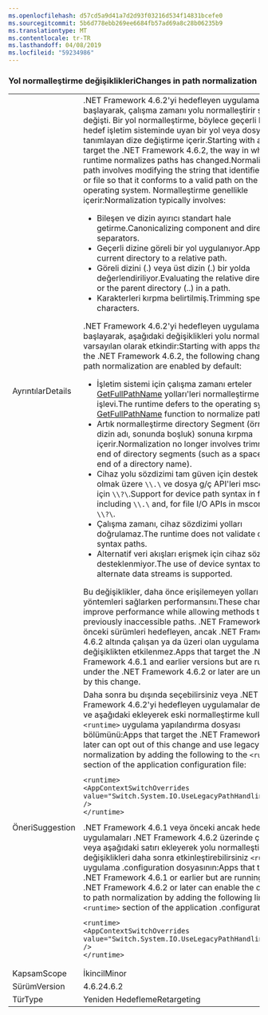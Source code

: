 ```yaml
---
ms.openlocfilehash: d57cd5a9d41a7d2d93f03216d534f14831bcefe0
ms.sourcegitcommit: 5b6d778ebb269ee6684fb57ad69a8c28b06235b9
ms.translationtype: MT
ms.contentlocale: tr-TR
ms.lasthandoff: 04/08/2019
ms.locfileid: "59234986"
---
```

### <a name="changes-in-path-normalization"></a><span data-ttu-id="8d589-101">Yol normalleştirme değişiklikleri</span><span class="sxs-lookup"><span data-stu-id="8d589-101">Changes in path normalization</span></span>

|   |   |
|---|---|
|<span data-ttu-id="8d589-102">Ayrıntılar</span><span class="sxs-lookup"><span data-stu-id="8d589-102">Details</span></span>|<span data-ttu-id="8d589-103">.NET Framework 4.6.2'yi hedefleyen uygulamalar ile başlayarak, çalışma zamanı yolu normalleştirir şekilde değişti. Bir yol normalleştirme, böylece geçerli bir yol hedef işletim sisteminde uyan bir yol veya dosya tanımlayan dize değiştirme içerir.</span><span class="sxs-lookup"><span data-stu-id="8d589-103">Starting with apps that target the .NET Framework 4.6.2, the way in which the runtime normalizes paths has changed.Normalizing a path involves modifying the string that identifies a path or file so that it conforms to a valid path on the target operating system.</span></span> <span data-ttu-id="8d589-104">Normalleştirme genellikle içerir:</span><span class="sxs-lookup"><span data-stu-id="8d589-104">Normalization typically involves:</span></span><ul><li><span data-ttu-id="8d589-105">Bileşen ve dizin ayırıcı standart hale getirme.</span><span class="sxs-lookup"><span data-stu-id="8d589-105">Canonicalizing component and directory separators.</span></span></li><li><span data-ttu-id="8d589-106">Geçerli dizine göreli bir yol uygulanıyor.</span><span class="sxs-lookup"><span data-stu-id="8d589-106">Applying the current directory to a relative path.</span></span></li><li><span data-ttu-id="8d589-107">Göreli dizini (.) veya üst dizin (.) bir yolda değerlendiriliyor.</span><span class="sxs-lookup"><span data-stu-id="8d589-107">Evaluating the relative directory (.) or the parent directory (..) in a path.</span></span></li><li><span data-ttu-id="8d589-108">Karakterleri kırpma belirtilmiş.</span><span class="sxs-lookup"><span data-stu-id="8d589-108">Trimming specified characters.</span></span></li></ul><span data-ttu-id="8d589-109">.NET Framework 4.6.2'yi hedefleyen uygulamalar ile başlayarak, aşağıdaki değişiklikleri yolu normalleştirme varsayılan olarak etkindir:</span><span class="sxs-lookup"><span data-stu-id="8d589-109">Starting with apps that target the .NET Framework 4.6.2, the following changes in path normalization are enabled by default:</span></span><ul><li><span data-ttu-id="8d589-110">İşletim sistemi için çalışma zamanı erteler [GetFullPathName](https://docs.microsoft.com/windows/desktop/api/fileapi/nf-fileapi-getfullpathnamea) yolları'leri normalleştirmek için işlevi.</span><span class="sxs-lookup"><span data-stu-id="8d589-110">The runtime defers to the operating system's [GetFullPathName](https://docs.microsoft.com/windows/desktop/api/fileapi/nf-fileapi-getfullpathnamea) function to normalize paths.</span></span></li><li><span data-ttu-id="8d589-111">Artık normalleştirme directory Segment (örneğin, bir dizin adı, sonunda boşluk) sonuna kırpma içerir.</span><span class="sxs-lookup"><span data-stu-id="8d589-111">Normalization no longer involves trimming the end of directory segments (such as a space at the end of a directory name).</span></span></li><li><span data-ttu-id="8d589-112">Cihaz yolu sözdizimi tam güven için destek dahil olmak üzere `\\.\` ve dosya g/ç API'leri mscorlib.dll için `\\?\`.</span><span class="sxs-lookup"><span data-stu-id="8d589-112">Support for device path syntax in full trust, including `\\.\` and, for file I/O APIs in mscorlib.dll, `\\?\`.</span></span></li><li><span data-ttu-id="8d589-113">Çalışma zamanı, cihaz sözdizimi yolları doğrulamaz.</span><span class="sxs-lookup"><span data-stu-id="8d589-113">The runtime does not validate device syntax paths.</span></span></li><li><span data-ttu-id="8d589-114">Alternatif veri akışları erişmek için cihaz sözdizimi desteklenmiyor.</span><span class="sxs-lookup"><span data-stu-id="8d589-114">The use of device syntax to access alternate data streams is supported.</span></span></li></ul><span data-ttu-id="8d589-115">Bu değişiklikler, daha önce erişilemeyen yolları erişmek yöntemleri sağlarken performansını.</span><span class="sxs-lookup"><span data-stu-id="8d589-115">These changes improve performance while allowing methods to access previously inaccessible paths.</span></span> <span data-ttu-id="8d589-116">.NET Framework 4.6.1 ve önceki sürümleri hedefleyen, ancak .NET Framework 4.6.2 altında çalışan ya da üzeri olan uygulamalar, bu değişiklikten etkilenmez.</span><span class="sxs-lookup"><span data-stu-id="8d589-116">Apps that target the .NET Framework 4.6.1 and earlier versions but are running under the .NET Framework 4.6.2 or later are unaffected by this change.</span></span>|
|<span data-ttu-id="8d589-117">Öneri</span><span class="sxs-lookup"><span data-stu-id="8d589-117">Suggestion</span></span>|<span data-ttu-id="8d589-118">Daha sonra bu dışında seçebilirsiniz veya .NET Framework 4.6.2'yi hedefleyen uygulamalar değiştirin ve aşağıdaki ekleyerek eski normalleştirme kullanın <code>&lt;runtime&gt;</code> uygulama yapılandırma dosyası bölümünü:</span><span class="sxs-lookup"><span data-stu-id="8d589-118">Apps that target the .NET Framework 4.6.2 or later can opt out of this change and use legacy normalization by adding the following to the <code>&lt;runtime&gt;</code> section of the application configuration file:</span></span><pre><code class="lang-xml">&lt;runtime&gt;&#13;&#10;&lt;AppContextSwitchOverrides value=&quot;Switch.System.IO.UseLegacyPathHandling=true&quot; /&gt;&#13;&#10;&lt;/runtime&gt;&#13;&#10;</code></pre><span data-ttu-id="8d589-119">.NET Framework 4.6.1 veya önceki ancak hedefleyen uygulamaları .NET Framework 4.6.2 üzerinde çalışıyor veya aşağıdaki satırı ekleyerek yolu normalleştirme değişiklikleri daha sonra etkinleştirebilirsiniz <code>&lt;runtime&gt;</code> uygulama .configuration dosyasının:</span><span class="sxs-lookup"><span data-stu-id="8d589-119">Apps that target the .NET Framework 4.6.1 or earlier but are running on the .NET Framework 4.6.2 or later can enable the changes to path normalization by adding the following line to the <code>&lt;runtime&gt;</code> section of the application .configuration file:</span></span><pre><code class="lang-xml">&lt;runtime&gt;&#13;&#10;&lt;AppContextSwitchOverrides value=&quot;Switch.System.IO.UseLegacyPathHandling=false&quot; /&gt;&#13;&#10;&lt;/runtime&gt;&#13;&#10;</code></pre>|
|<span data-ttu-id="8d589-120">Kapsam</span><span class="sxs-lookup"><span data-stu-id="8d589-120">Scope</span></span>|<span data-ttu-id="8d589-121">İkincil</span><span class="sxs-lookup"><span data-stu-id="8d589-121">Minor</span></span>|
|<span data-ttu-id="8d589-122">Sürüm</span><span class="sxs-lookup"><span data-stu-id="8d589-122">Version</span></span>|<span data-ttu-id="8d589-123">4.6.2</span><span class="sxs-lookup"><span data-stu-id="8d589-123">4.6.2</span></span>|
|<span data-ttu-id="8d589-124">Tür</span><span class="sxs-lookup"><span data-stu-id="8d589-124">Type</span></span>|<span data-ttu-id="8d589-125">Yeniden Hedefleme</span><span class="sxs-lookup"><span data-stu-id="8d589-125">Retargeting</span></span>|
